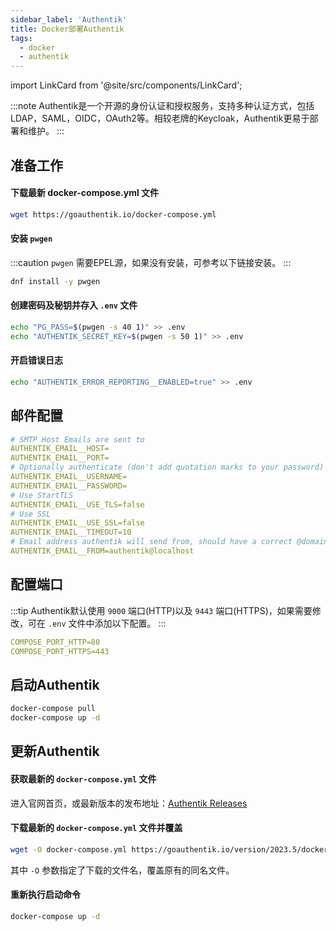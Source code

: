 ```yaml
---
sidebar_label: 'Authentik'
title: Docker部署Authentik
tags:
  - docker
  - authentik
---
```


import LinkCard from '@site/src/components/LinkCard';

:::note
Authentik是一个开源的身份认证和授权服务，支持多种认证方式，包括LDAP，SAML，OIDC，OAuth2等。相较老牌的Keycloak，Authentik更易于部署和维护。
:::

<LinkCard title="Authentik官方安装文档" description="Docker Compose installation" to="https://goauthentik.io/docs/installation/docker-compose"></LinkCard>

## 准备工作

#### 下载最新 docker-compose.yml 文件

```bash
wget https://goauthentik.io/docker-compose.yml
```

#### 安装 `pwgen`

:::caution
`pwgen` 需要EPEL源，如果没有安装，可参考以下链接安装。
<LinkCard title="替换EPEL软件源" to="/linux/linux-mirrors#替换epel企业源" />
:::

```bash
dnf install -y pwgen
```

#### 创建密码及秘钥并存入 `.env` 文件

```bash
echo "PG_PASS=$(pwgen -s 40 1)" >> .env
echo "AUTHENTIK_SECRET_KEY=$(pwgen -s 50 1)" >> .env
```

#### 开启错误日志

```bash
echo "AUTHENTIK_ERROR_REPORTING__ENABLED=true" >> .env
```

## 邮件配置

```yaml
# SMTP Host Emails are sent to
AUTHENTIK_EMAIL__HOST=
AUTHENTIK_EMAIL__PORT=
# Optionally authenticate (don't add quotation marks to your password)
AUTHENTIK_EMAIL__USERNAME=
AUTHENTIK_EMAIL__PASSWORD=
# Use StartTLS
AUTHENTIK_EMAIL__USE_TLS=false
# Use SSL
AUTHENTIK_EMAIL__USE_SSL=false
AUTHENTIK_EMAIL__TIMEOUT=10
# Email address authentik will send from, should have a correct @domain
AUTHENTIK_EMAIL__FROM=authentik@localhost
```

## 配置端口

:::tip
Authentik默认使用 `9000` 端口(HTTP)以及 `9443` 端口(HTTPS)，如果需要修改，可在 `.env` 文件中添加以下配置。
:::

```yaml
COMPOSE_PORT_HTTP=80
COMPOSE_PORT_HTTPS=443
```

## 启动Authentik

```bash
docker-compose pull
docker-compose up -d
```

## 更新Authentik

#### 获取最新的 `docker-compose.yml` 文件

进入官网首页，或最新版本的发布地址：[Authentik Releases](https://goauthentik.io/docs/releases)

#### 下载最新的 `docker-compose.yml` 文件并覆盖

```bash
wget -O docker-compose.yml https://goauthentik.io/version/2023.5/docker-compose.yml
```

其中 `-O` 参数指定了下载的文件名，覆盖原有的同名文件。

#### 重新执行启动命令

```bash
docker-compose up -d
```